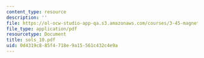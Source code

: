 ```yaml
---
content_type: resource
description: ''
file: https://ol-ocw-studio-app-qa.s3.amazonaws.com/courses/3-45-magnetic-materials-spring-2004/0d4319c885f4718e9a15561c432c4e9a_sols_10.pdf
file_type: application/pdf
resourcetype: Document
title: sols_10.pdf
uid: 0d4319c8-85f4-718e-9a15-561c432c4e9a
---
```

